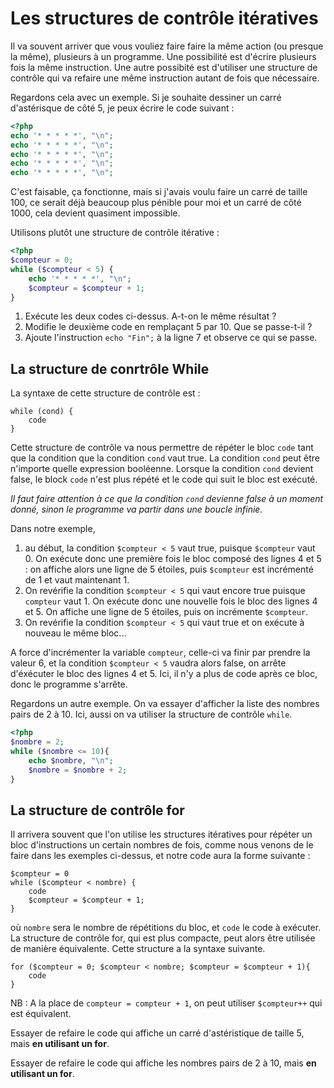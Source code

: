 # Les structures de contrôle itératives

Il va souvent arriver que vous vouliez faire faire la même action (ou presque la même), plusieurs à un programme. Une possibilité est d'écrire plusieurs
fois la même instruction. Une autre possibité est d'utiliser une structure de contrôle qui va refaire une même instruction autant de fois que nécessaire.

Regardons cela avec un exemple. Si je souhaite dessiner un carré d'astérisque de côté 5, je peux écrire le code suivant : 

``` php runnable
<?php
echo '* * * * *', "\n";
echo '* * * * *', "\n";
echo '* * * * *', "\n";
echo '* * * * *', "\n";
echo '* * * * *', "\n";
```

C'est faisable, ça fonctionne, mais si j'avais voulu faire un carré de taille 100, ce serait déjà beaucoup plus pénible pour moi et un carré de côté 1000,
cela devient quasiment impossible.

Utilisons plutôt une structure de contrôle itérative : 

``` php runnable
<?php
$compteur = 0;
while ($compteur < 5) {
    echo '* * * * *', "\n";
    $compteur = $compteur + 1;
}
```

1. Exécute les deux codes ci-dessus. A-t-on le même résultat ?
2. Modifie le deuxième code en remplaçant 5 par 10. Que se passe-t-il ?
3. Ajoute l'instruction `echo "Fin";` à la ligne 7 et observe ce qui se passe.

## La structure de conrtrôle While

La syntaxe de cette structure de contrôle est : 

```
while (cond) {
    code
}
```

Cette structure de contrôle va nous permettre de répéter le bloc `code` tant que la condition que la condition `cond` vaut true. La condition `cond` peut être n'importe quelle expression booléenne. Lorsque la condition `cond` devient false, le block `code` n'est plus répété et le code qui suit le bloc est exécuté.

*Il faut faire attention à ce que la condition `cond` devienne false à un moment donné, sinon le programme va partir dans une boucle infinie.*

Dans notre exemple, 
1. au début, la condition `$compteur < 5` vaut true, puisque `$compteur` vaut 0. On exécute donc une première fois le bloc composé des lignes 4 et 5 : on affiche alors une ligne de 5 étoiles, puis `$compteur` est incrémenté de 1 et vaut maintenant 1. 
2. On revérifie la condition `$compteur < 5` qui vaut encore true puisque `compteur` vaut 1. On exécute donc une nouvelle fois le bloc des lignes 4 et 5. 
On affiche une ligne de 5 étoiles, puis on incrémente `$compteur`.
3. On revérifie la condition `$compteur < 5` qui vaut true et on exécute à nouveau le même bloc...

A force d'incrémenter la variable `compteur`, celle-ci va finir par prendre la valeur 6, et la condition `$compteur < 5` vaudra alors false, on arrête d'éxécuter le bloc des lignes 4 et 5. Ici, il n'y a plus de code après ce bloc, donc le programme s'arrête.
 
Regardons un autre exemple. On va essayer d'afficher la liste des nombres pairs de 2 à 10. Ici, aussi on va utiliser la structure de contrôle `while`.

``` php runnable
<?php
$nombre = 2;
while ($nombre <= 10){
    echo $nombre, "\n";
    $nombre = $nombre + 2;
}
```

## La structure de contrôle for

Il arrivera souvent que l'on utilise les structures itératives pour répéter un bloc d'instructions un certain nombres de fois, comme nous venons de le 
faire dans les exemples ci-dessus, et notre code aura la forme suivante : 

```
$compteur = 0
while ($compteur < nombre) {
    code
    $compteur = $compteur + 1;
}
```

où `nombre` sera le nombre de répétitions du bloc, et `code` le code à exécuter. La structure de contrôle for, qui est plus compacte, peut alors être utilisée
de manière équivalente. Cette structure a la syntaxe suivante.

```
for ($compteur = 0; $compteur < nombre; $compteur = $compteur + 1){
    code
}
```

NB : A la place de `compteur = compteur + 1`, on peut utiliser `$compteur++` qui est équivalent.

Essayer de refaire le code qui affiche un carré d'astéristique de taille 5, mais **en utilisant un for**.



Essayer de refaire le code qui affiche les nombres pairs de 2 à 10, mais **en utilisant un for**.
